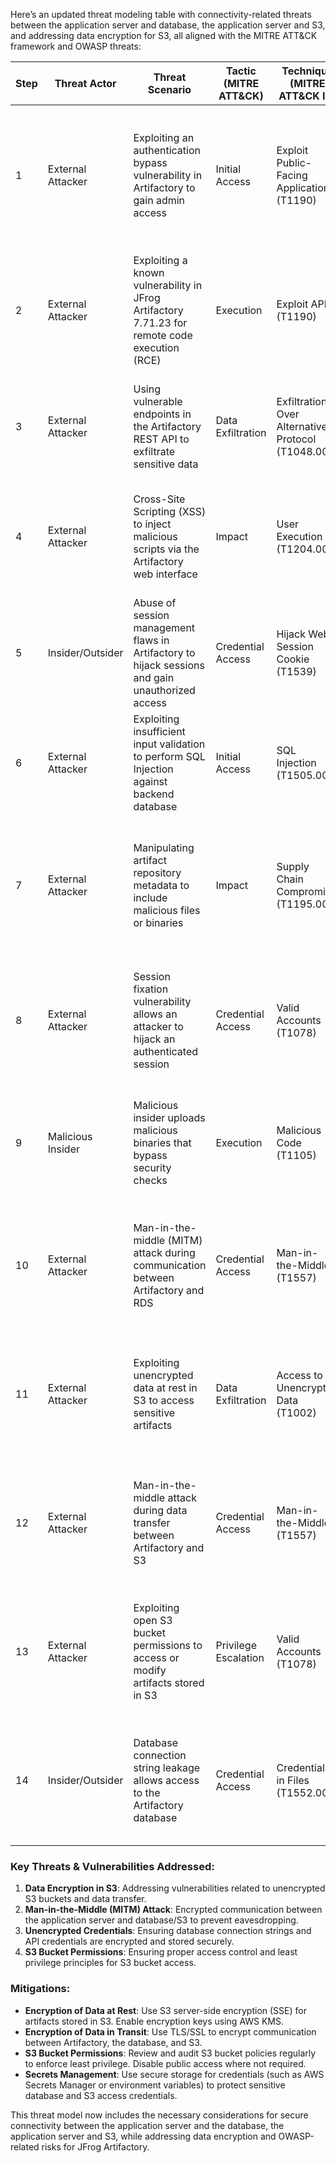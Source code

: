 Here’s an updated threat modeling table with connectivity-related threats between the application server and database, the application server and S3, and addressing data encryption for S3, all aligned with the MITRE ATT&CK framework and OWASP threats:

| **Step** | **Threat Actor**      | **Threat Scenario**                                                              | **Tactic** (MITRE ATT&CK)       | **Technique** (MITRE ATT&CK ID)             | **OWASP/Version Vulnerability**                      | **Mitigation**                                                                                                  |
|----------|-----------------------|----------------------------------------------------------------------------------|---------------------------------|---------------------------------------------|-----------------------------------------------------|-------------------------------------------------------------------------------------------------------------|
| 1        | External Attacker      | Exploiting an authentication bypass vulnerability in Artifactory to gain admin access | Initial Access                   | Exploit Public-Facing Application (T1190)           | **OWASP A01: Broken Access Control**                | Patch Artifactory version, enforce strict RBAC, implement MFA, and monitor logs for any unusual access patterns. |
| 2        | External Attacker      | Exploiting a known vulnerability in JFrog Artifactory 7.71.23 for remote code execution (RCE) | Execution                        | Exploit API (T1190)                                | **CVE-2022-2871**                                    | Apply the latest security patches, restrict API access to trusted sources, and use Web Application Firewall (WAF). |
| 3        | External Attacker      | Using vulnerable endpoints in the Artifactory REST API to exfiltrate sensitive data   | Data Exfiltration                | Exfiltration Over Alternative Protocol (T1048.002) | **OWASP A03: Injection**                            | Secure API endpoints with authentication and input validation, use rate limiting, and implement API logging.       |
| 4        | External Attacker      | Cross-Site Scripting (XSS) to inject malicious scripts via the Artifactory web interface | Impact                           | User Execution (T1204.001)                          | **OWASP A07: Cross-Site Scripting (XSS)**           | Sanitize and validate all user inputs, use Content Security Policy (CSP), and disable inline JavaScript execution.   |
| 5        | Insider/Outsider       | Abuse of session management flaws in Artifactory to hijack sessions and gain unauthorized access | Credential Access                | Hijack Web Session Cookie (T1539)                   | **OWASP A02: Cryptographic Failures**               | Secure session cookies with HTTPOnly and Secure flags, enable session timeout, and use strong encryption for tokens.  |
| 6        | External Attacker      | Exploiting insufficient input validation to perform SQL Injection against backend database | Initial Access                   | SQL Injection (T1505.002)                           | **OWASP A03: Injection**                            | Use parameterized queries, input validation, and sanitize user inputs to prevent SQLi attacks.                      |
| 7        | External Attacker      | Manipulating artifact repository metadata to include malicious files or binaries       | Impact                           | Supply Chain Compromise (T1195.002)                 | **OWASP A08: Software and Data Integrity Failures** | Enable artifact scanning, enforce integrity checks (e.g., checksum or signature validation), and control repository access. |
| 8        | External Attacker      | Session fixation vulnerability allows an attacker to hijack an authenticated session  | Credential Access                | Valid Accounts (T1078)                              | **OWASP A07: Identification and Authentication Failures** | Implement session regeneration on login and logout, invalidate sessions properly on logout or timeout.                |
| 9        | Malicious Insider      | Malicious insider uploads malicious binaries that bypass security checks               | Execution                        | Malicious Code (T1105)                              | **OWASP A10: Server-Side Request Forgery (SSRF)**   | Implement binary scanning and validation upon upload, restrict user permissions, and enable audit logs.               |
| 10       | External Attacker      | Man-in-the-middle (MITM) attack during communication between Artifactory and RDS      | Credential Access                | Man-in-the-Middle (T1557)                           | **OWASP A09: Security Logging and Monitoring Failures** | Enforce TLS/SSL encryption for all communication between Artifactory and the database to prevent MITM attacks.     |
| 11       | External Attacker      | Exploiting unencrypted data at rest in S3 to access sensitive artifacts              | Data Exfiltration                | Access to Unencrypted Data (T1002)                  | **OWASP A06: Vulnerable and Insecure Storage**      | Enable S3 encryption (SSE-S3, SSE-KMS) for all artifacts and enforce encryption at rest for compliance and security.  |
| 12       | External Attacker      | Man-in-the-middle attack during data transfer between Artifactory and S3              | Credential Access                | Man-in-the-Middle (T1557)                           | **OWASP A02: Cryptographic Failures**               | Use TLS encryption (SSL) for all data transfers between Artifactory and S3, and enable logging of all access to S3 buckets.  |
| 13       | External Attacker      | Exploiting open S3 bucket permissions to access or modify artifacts stored in S3       | Privilege Escalation             | Valid Accounts (T1078)                              | **OWASP A01: Broken Access Control**                | Ensure S3 bucket permissions are correctly configured with least privilege, and enable IAM role-based access.         |
| 14       | Insider/Outsider       | Database connection string leakage allows access to the Artifactory database          | Credential Access                | Credentials in Files (T1552.001)                    | **OWASP A02: Cryptographic Failures**               | Encrypt all credentials and database connection strings, and store them securely using secrets management solutions.   |

### Key Threats & Vulnerabilities Addressed:
1. **Data Encryption in S3**: Addressing vulnerabilities related to unencrypted S3 buckets and data transfer.
2. **Man-in-the-Middle (MITM) Attack**: Encrypted communication between the application server and database/S3 to prevent eavesdropping.
3. **Unencrypted Credentials**: Ensuring database connection strings and API credentials are encrypted and stored securely.
4. **S3 Bucket Permissions**: Ensuring proper access control and least privilege principles for S3 bucket access.

### Mitigations:
- **Encryption of Data at Rest**: Use S3 server-side encryption (SSE) for artifacts stored in S3. Enable encryption keys using AWS KMS.
- **Encryption of Data in Transit**: Use TLS/SSL to encrypt communication between Artifactory, the database, and S3.
- **S3 Bucket Permissions**: Review and audit S3 bucket policies regularly to enforce least privilege. Disable public access where not required.
- **Secrets Management**: Use secure storage for credentials (such as AWS Secrets Manager or environment variables) to protect sensitive database and S3 access credentials.

This threat model now includes the necessary considerations for secure connectivity between the application server and the database, the application server and S3, while addressing data encryption and OWASP-related risks for JFrog Artifactory.
